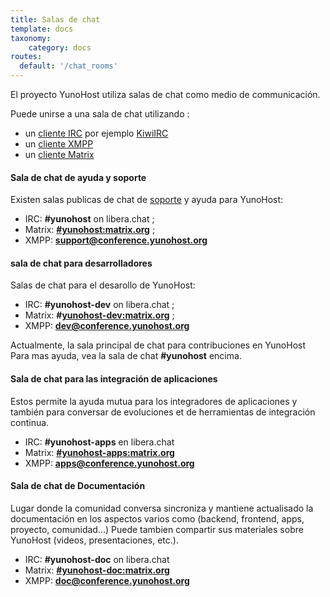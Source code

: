 ```yaml
---
title: Salas de chat
template: docs
taxonomy:
    category: docs
routes:
  default: '/chat_rooms'
---
```


El proyecto YunoHost utiliza salas de chat como medio de communicación.

Puede unirse a una sala de chat utilizando :

- un [cliente IRC](https://es.wikipedia.org/wiki/Anexo:Clientes_IRC) por ejemplo [KiwiIRC](https://web.libera.chat/#yunohost)
- un [cliente XMPP](https://es.wikipedia.org/wiki/Anexo:Comparaci%C3%B3n_de_clientes_de_mensajer%C3%ADa_instant%C3%A1nea)
- un [cliente Matrix](https://matrix.org/docs/guides/faq.html#what-clients-are-available%3F)

#### Sala de chat de ayuda y soporte

Existen salas publicas de chat de [soporte](/help) y ayuda para YunoHost:

- IRC: **#yunohost** on libera.chat ;
- Matrix: **[#yunohost:matrix.org](https://matrix.to/#/#yunohost:matrix.org)** ;
- XMPP: **[support@conference.yunohost.org](xmpp:support@conference.yunohost.org?join)**

#### sala de chat para desarrolladores

Salas de chat para el desarollo de YunoHost:

- IRC: **#yunohost-dev** on libera.chat ;
- Matrix: **#[yunohost-dev:matrix.org](https://matrix.to/#/#yunohost-dev:libera.chat)** ;
- XMPP: **[dev@conference.yunohost.org](xmpp:dev@conference.yunohost.org?join)**

Actualmente, la sala principal de chat para contribuciones en YunoHost
Para mas ayuda, vea la sala de chat **#yunohost** encima.

#### Sala de chat para las integración de aplicaciones

Estos permite la ayuda mutua para los integradores de aplicaciones y también para conversar de evoluciones et de herramientas de integración continua.

- IRC: **#yunohost-apps** en libera.chat
- Matrix: **[#yunohost-apps:matrix.org](https://matrix.to/#/#yunohost-apps:matrix.org)**
- XMPP: **[apps@conference.yunohost.org](xmpp:apps@conference.yunohost.org?join)**

#### Sala de chat de Documentación

Lugar donde la comunidad conversa sincroniza y mantiene actualisado la documentación en los aspectos varios como (backend, frontend, apps, proyecto, comunidad...)
Puede tambien compartir sus materiales sobre YunoHost (videos, presentaciones, etc.).

- IRC: **#yunohost-doc** on libera.chat
- Matrix: **[#yunohost-doc:matrix.org](https://matrix.to/#/#yunohost-doc:matrix.org)**
- XMPP: **[doc@conference.yunohost.org](xmpp:doc@conference.yunohost.org?join)**
